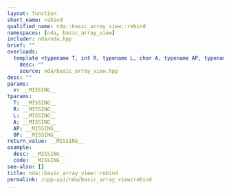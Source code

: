 ```yaml
---
layout: function
short_name: rebind
qualified_name: nda::basic_array_view::rebind
namespaces: [nda, basic_array_view]
includer: nda/nda.hpp
brief: ""
overloads:
  template <typename T, int R, typename L, char A, typename AP, typename OP> void rebind(basic_array_view<T, R, L, A, AP, OP> v) noexcept:
    desc: ""
    source: nda/basic_array_view.hpp
desc: ""
params:
  v: __MISSING__
tparams:
  T: __MISSING__
  R: __MISSING__
  L: __MISSING__
  A: __MISSING__
  AP: __MISSING__
  OP: __MISSING__
return_value: __MISSING__
example:
  desc: __MISSING__
  code: __MISSING__
see-also: []
title: nda::basic_array_view::rebind
permalink: /cpp-api/nda/basic_array_view/rebind
...
```


